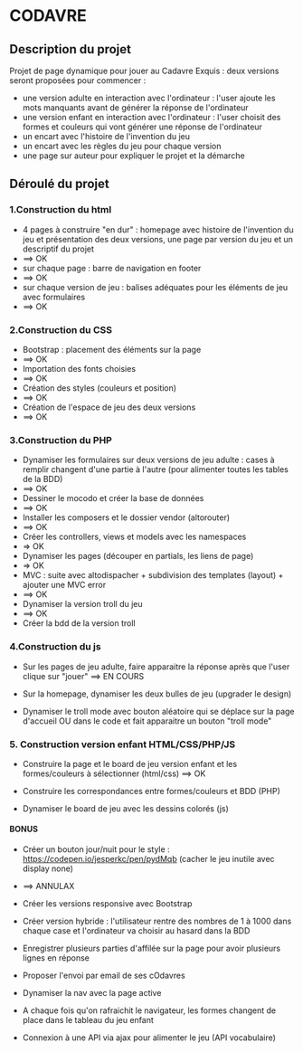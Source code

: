 # CODAVRE

## Description du projet

Projet de page dynamique pour jouer au Cadavre Exquis : deux versions seront proposées pour commencer :

* une version adulte en interaction avec l'ordinateur : l'user ajoute les mots manquants avant de générer la réponse de l'ordinateur
* une version enfant en interaction avec l'ordinateur : l'user choisit des formes et couleurs qui vont générer une réponse de l'ordinateur
* un encart avec l'histoire de l'invention du jeu
* un encart avec les règles du jeu pour chaque version
* une page sur auteur pour expliquer le projet et la démarche

## Déroulé du projet

### 1.Construction du html

* 4 pages à construire "en dur" : homepage avec histoire de l'invention du jeu et présentation des deux versions, une page par version du jeu et un descriptif du projet
* ==> OK
* sur chaque page : barre de navigation en footer
* ==> OK
* sur chaque version de jeu : balises adéquates pour les éléments de jeu avec formulaires
* ==> OK
  
### 2.Construction du CSS  

* Bootstrap : placement des éléments sur la page
* ==> OK
* Importation des fonts choisies
* ==> OK
* Création des styles (couleurs et position) 
* ==> OK
* Création de l'espace de jeu des deux versions
* ==> OK

### 3.Construction du PHP

* Dynamiser les formulaires sur deux versions de jeu adulte : cases à remplir changent d'une partie à l'autre (pour alimenter toutes les tables de la BDD)
* ==> OK
* Dessiner le mocodo et créer la base de données
* ==> OK
* Installer les composers et le dossier vendor (altorouter)
* ==> OK
* Créer les controllers, views et models avec les namespaces
* => OK
* Dynamiser les pages (découper en partials, les liens de page)
* => OK
* MVC : suite avec altodispacher + subdivision des templates (layout) + ajouter une MVC error
* ==> OK
* Dynamiser la version troll du jeu
* ==> OK
* Créer la bdd de la version troll

### 4.Construction du js

* Sur les pages de jeu adulte, faire apparaitre la réponse après que l'user clique sur "jouer"
  ==> EN COURS
* Sur la homepage, dynamiser les deux bulles de jeu (upgrader le design)
  
* Dynamiser le troll mode avec bouton aléatoire qui se déplace sur la page d'accueil OU dans le code et fait apparaitre un bouton "troll mode" 

### 5. Construction version enfant HTML/CSS/PHP/JS

* Construire la page et le board de jeu version enfant et les formes/couleurs à sélectionner (html/css)
  ==> OK
* Construire les correspondances entre formes/couleurs et BDD (PHP)

* Dynamiser le board de jeu avec les dessins colorés (js)

#### BONUS

* Créer un bouton jour/nuit pour le style : https://codepen.io/jesperkc/pen/pydMqb (cacher le jeu inutile avec display none)
* ==> ANNULAX
* Créer les versions responsive avec Bootstrap

* Créer version hybride : l'utilisateur rentre des nombres de 1 à 1000 dans chaque case et l'ordinateur va choisir au hasard dans la BDD

* Enregistrer plusieurs parties d'affilée sur la page pour avoir plusieurs lignes en réponse
  
* Proposer l'envoi par email de ses cOdavres
  
* Dynamiser la nav avec la page active
  
* A chaque fois qu'on rafraichit le navigateur, les formes changent de place dans le tableau du jeu enfant

* Connexion à une API via ajax pour alimenter le jeu (API vocabulaire)
